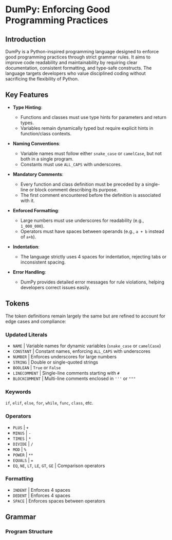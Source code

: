 # DumPy: Enforcing Good Programming Practices

## Introduction

DumPy is a Python-inspired programming language designed to enforce good programming practices through strict grammar rules. It aims to improve code readability and maintainability by requiring clear documentation, consistent formatting, and type-safe constructs. The language targets developers who value disciplined coding without sacrificing the flexibility of Python.

## Key Features

- **Type Hinting**:
  - Functions and classes must use type hints for parameters and return types.
  - Variables remain dynamically typed but require explicit hints in function/class contexts.

- **Naming Conventions**:
  - Variable names must follow either `snake_case` or `camelCase`, but not both in a single program.
  - Constants must use `ALL_CAPS` with underscores.

- **Mandatory Comments**:
  - Every function and class definition must be preceded by a single-line or block comment describing its purpose.
  - The first comment encountered before the definition is associated with it.

- **Enforced Formatting**:
  - Large numbers must use underscores for readability (e.g., `1_000_000`).
  - Operators must have spaces between operands (e.g., `a + b` instead of `a+b`).

- **Indentation**:
  - The language strictly uses 4 spaces for indentation, rejecting tabs or inconsistent spacing.

- **Error Handling**:
  - DumPy provides detailed error messages for rule violations, helping developers correct issues easily.

## Tokens

The token definitions remain largely the same but are refined to account for edge cases and compliance:

### Updated Literals

- `NAME`         | Variable names for dynamic variables (`snake_case` or `camelCase`)
- `CONSTANT`     | Constant names, enforcing `ALL_CAPS` with underscores
- `NUMBER`       | Enforces underscores for large numbers
- `STRING`       | Double or single-quoted strings
- `BOOLEAN`      | `True` or `False`
- `LINECOMMENT`  | Single-line comments starting with `#`
- `BLOCKCOMMENT` | Multi-line comments enclosed in `'''` or `"""`

### Keywords

`if`, `elif`, `else`, `for`, `while`, `func`, `class`, etc.

### Operators

- `PLUS`         | `+`
- `MINUS`        | `-`
- `TIMES`        | `*`
- `DIVIDE`       | `/`
- `MOD`          | `%`
- `POWER`        | `**`
- `EQUALS`       | `=`
- `EQ`, `NE`, `LT`, `LE`, `GT`, `GE` | Comparison operators

### Formatting

- `INDENT`       | Enforces 4 spaces
- `DEDENT`       | Enforces 4 spaces
- `SPACE`        | Enforces spaces between operators

## Grammar

### Program Structure

